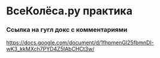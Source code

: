 # ВсеКолёса.ру практика

### Ссылка на гугл докс с комментариями

https://docs.google.com/document/d/1fhpmenGl25fbmnDI-wK3_kkMXch7PYD4Z5IAbCHCt3w/

